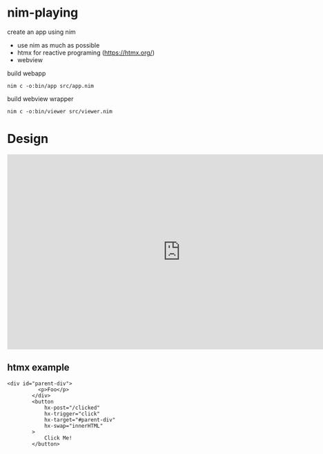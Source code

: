 # nim-playing

create an app using nim
- use nim as much as possible 
- htmx for reactive programing (https://htmx.org/)
- webview 

build webapp
```
nim c -o:bin/app src/app.nim
```

build webview wrapper
```
nim c -o:bin/viewer src/viewer.nim
```

# Design 

<iframe style="border: 1px solid rgba(0, 0, 0, 0.1);" width="800" height="450" src="https://www.figma.com/embed?embed_host=share&url=https%3A%2F%2Fwww.figma.com%2Ffile%2FCWDTl87o4mTwwVq0ANuy0C%2Fkarasu%3Fnode-id%3D0%253A1" allowfullscreen></iframe>


## htmx example

```
<div id="parent-div">
          <p>Foo</p>
        </div>
        <button 
            hx-post="/clicked"
            hx-trigger="click"
            hx-target="#parent-div"
            hx-swap="innerHTML"
        >
            Click Me!
        </button>
```        